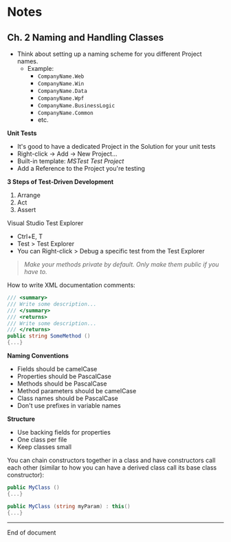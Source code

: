 # Notes

## Ch. 2 Naming and Handling Classes 

* Think about setting up a naming scheme for you different Project names. 
    * Example:
        * `CompanyName.Web`
        * `CompanyName.Win`
        * `CompanyName.Data`
        * `CompanyName.Wpf`
        * `CompanyName.BusinessLogic`
        * `CompanyName.Common`
        * etc.

**Unit Tests**

* It's good to have a dedicated Project in the Solution for your unit tests
* Right-click -> Add -> New Project...
* Built-in template: _MSTest Test Project_
* Add a Reference to the Project you're testing

**3 Steps of Test-Driven Development**

1. Arrange 
2. Act
3. Assert

Visual Studio Test Explorer

* Ctrl+E, T
* Test > Test Explorer
* You can Right-click > Debug a specific test from the Test Explorer

> _Make your methods private by default. Only make them public if you have to._

How to write XML documentation comments:

```C#
/// <summary>
/// Write some description...
/// </summary>
/// <returns>
/// Write some description...
/// </returns>
public string SomeMethod ()
{...}
```

**Naming Conventions**

* Fields should be camelCase
* Properties should be PascalCase
* Methods should be PascalCase
* Method parameters should be camelCase 
* Class names should be PascalCase 
* Don't use prefixes in variable names 

**Structure**

* Use backing fields for properties 
* One class per file 
* Keep classes small 

You can chain constructors together in a class and have constructors call each other (similar to how you can have a derived class call its base class constructor):

```C#
public MyClass () 
{...}

public MyClass (string myParam) : this() 
{...}
```

---
End of document